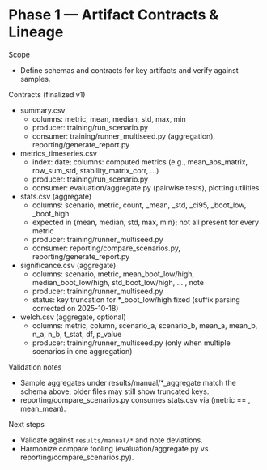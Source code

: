 # Phase 1 — Artifact Contracts & Lineage

Scope
- Define schemas and contracts for key artifacts and verify against samples.

Contracts (finalized v1)
- summary.csv
  - columns: metric, mean, median, std, max, min
  - producer: training/run_scenario.py
  - consumer: training/runner_multiseed.py (aggregation), reporting/generate_report.py
- metrics_timeseries.csv
  - index: date; columns: computed metrics (e.g., mean_abs_matrix, row_sum_std, stability_matrix_corr, ...)
  - producer: training/run_scenario.py
  - consumer: evaluation/aggregate.py (pairwise tests), plotting utilities
- stats.csv (aggregate)
  - columns: scenario, metric, count, <stat>_mean, <stat>_std, <stat>_ci95, <stat>_boot_low, <stat>_boot_high
  - expected <stat> in {mean, median, std, max, min}; not all present for every metric
  - producer: training/runner_multiseed.py
  - consumer: reporting/compare_scenarios.py, reporting/generate_report.py
- significance.csv (aggregate)
  - columns: scenario, metric, mean_boot_low/high, median_boot_low/high, std_boot_low/high, ... , note
  - producer: training/runner_multiseed.py
  - status: key truncation for *_boot_low/high fixed (suffix parsing corrected on 2025-10-18)
- welch.csv (aggregate, optional)
  - columns: metric, column, scenario_a, scenario_b, mean_a, mean_b, n_a, n_b, t_stat, df, p_value
  - producer: training/runner_multiseed.py (only when multiple scenarios in one aggregation)

Validation notes
- Sample aggregates under results/manual/*_aggregate match the schema above; older files may still show truncated keys.
- reporting/compare_scenarios.py consumes stats.csv via (metric == <name>, mean_mean).


Next steps
- Validate against `results/manual/*` and note deviations.
- Harmonize compare tooling (evaluation/aggregate.py vs reporting/compare_scenarios.py).
